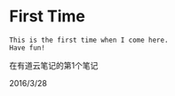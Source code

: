 # First Time

```
This is the first time when I come here.
Have fun!
```

在有道云笔记的第1个笔记  


2016/3/28  
